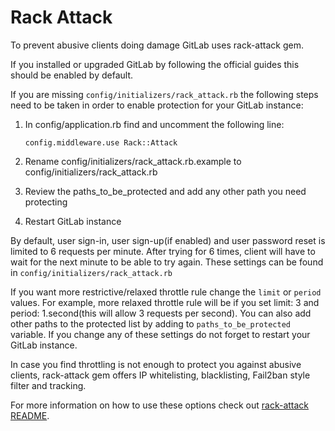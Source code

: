 # Rack Attack

To prevent abusive clients doing damage GitLab uses rack-attack gem.

If you installed or upgraded GitLab by following the official guides this should be enabled by default.

If you are missing `config/initializers/rack_attack.rb` the following steps need to be taken in order to enable protection for your GitLab instance:

1.  In config/application.rb find and uncomment the following line:

        config.middleware.use Rack::Attack

1.  Rename config/initializers/rack_attack.rb.example to config/initializers/rack_attack.rb
1.  Review the paths_to_be_protected and add any other path you need protecting
1.  Restart GitLab instance

By default, user sign-in, user sign-up(if enabled) and user password reset is limited to 6 requests per minute. After trying for 6 times, client will have to wait for the next minute to be able to try again. These settings can be found in `config/initializers/rack_attack.rb`

If you want more restrictive/relaxed throttle rule change the `limit` or `period` values. For example, more relaxed throttle rule will be if you set limit: 3 and period: 1.second(this will allow 3 requests per second). You can also add other paths to the protected list by adding to `paths_to_be_protected` variable. If you change any of these settings do not forget to restart your GitLab instance.

In case you find throttling is not enough to protect you against abusive clients, rack-attack gem offers IP whitelisting, blacklisting, Fail2ban style filter and tracking.

For more information on how to use these options check out [rack-attack README](https://github.com/kickstarter/rack-attack/blob/master/README.md).
